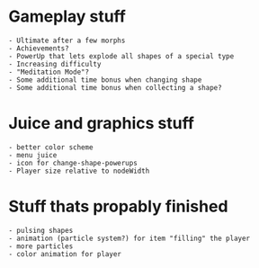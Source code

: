 # Gameplay stuff
    - Ultimate after a few morphs
    - Achievements?
    - PowerUp that lets explode all shapes of a special type
    - Increasing difficulty
    - "Meditation Mode"?
    - Some additional time bonus when changing shape
    - Some additional time bonus when collecting a shape?

# Juice and graphics stuff
    - better color scheme
    - menu juice
    - icon for change-shape-powerups
    - Player size relative to nodeWidth


# Stuff thats propably finished
    - pulsing shapes
    - animation (particle system?) for item "filling" the player
    - more particles
    - color animation for player
